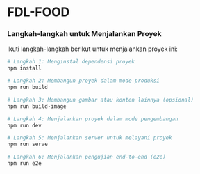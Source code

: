 # FDL-FOOD

### Langkah-langkah untuk Menjalankan Proyek

Ikuti langkah-langkah berikut untuk menjalankan proyek ini:

```bash
# Langkah 1: Menginstal dependensi proyek
npm install

# Langkah 2: Membangun proyek dalam mode produksi
npm run build

# Langkah 3: Membangun gambar atau konten lainnya (opsional)
npm run build-image

# Langkah 4: Menjalankan proyek dalam mode pengembangan
npm run dev

# Langkah 5: Menjalankan server untuk melayani proyek
npm run serve

# Langkah 6: Menjalankan pengujian end-to-end (e2e)
npm run e2e
